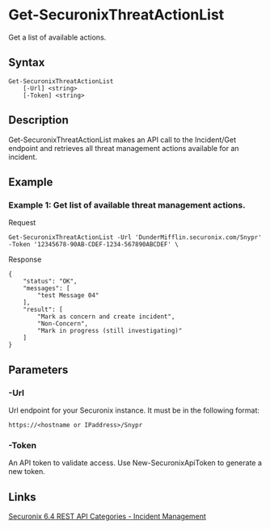 # Get-SecuronixThreatActionList
Get a list of available actions.

## Syntax
```
Get-SecuronixThreatActionList
    [-Url] <string>
    [-Token] <string>
```

## Description
Get-SecuronixThreatActionList makes an API call to the Incident/Get endpoint and retrieves all threat management actions available for an incident.

## Example

### Example 1: Get list of available threat management actions.

Request
```
Get-SecuronixThreatActionList -Url 'DunderMifflin.securonix.com/Snypr' -Token '12345678-90AB-CDEF-1234-567890ABCDEF' \
```

Response
```
{
    "status": "OK",
    "messages": [
        "test Message 04"
    ],
    "result": [
        "Mark as concern and create incident",
        "Non-Concern",
        "Mark in progress (still investigating)"
    ]
}
```

## Parameters

### -Url
Url endpoint for your Securonix instance.
It must be in the following format:
```
https://<hostname or IPaddress>/Snypr
```
### -Token
An API token to validate access. Use New-SecuronixApiToken to generate a new token.

## Links
[Securonix 6.4 REST API Categories - Incident Management](https://documentation.securonix.com/onlinedoc/Content/6.4%20Cloud/Content/SNYPR%206.4/6.4%20Guides/Web%20Services/6.4_REST%20API%20Categories.htm#IncidentManagement)
